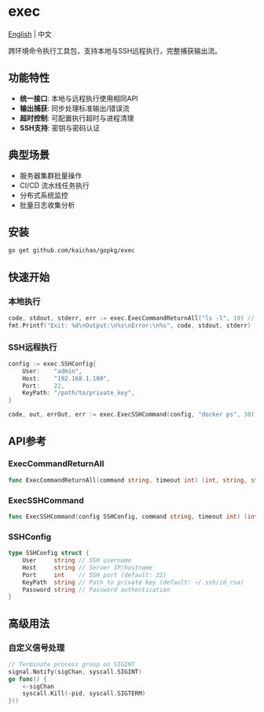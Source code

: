 # exec

[English](README.md) | 中文

跨环境命令执行工具包，支持本地与SSH远程执行，完整捕获输出流。

## 功能特性

- **统一接口**: 本地与远程执行使用相同API
- **输出捕获**: 同步处理标准输出/错误流
- **超时控制**: 可配置执行超时与进程清理
- **SSH支持**: 密钥与密码认证

## 典型场景

- 服务器集群批量操作
- CI/CD 流水线任务执行
- 分布式系统监控
- 批量日志收集分析

## 安装
```sh
go get github.com/kaichao/gopkg/exec
```

## 快速开始
### 本地执行
```go
code, stdout, stderr, err := exec.ExecCommandReturnAll("ls -l", 10) // 10s timeout
fmt.Printf("Exit: %d\nOutput:\n%s\nError:\n%s", code, stdout, stderr)
```

### SSH远程执行
```go
config := exec.SSHConfig{
    User:    "admin",
    Host:    "192.168.1.100",
    Port:    22,
    KeyPath: "/path/to/private_key",
}

code, out, errOut, err := exec.ExecSSHCommand(config, "docker ps", 30) // 30s timeout
```

## API参考
### ExecCommandReturnAll
```go
func ExecCommandReturnAll(command string, timeout int) (int, string, string, error)
```

### ExecSSHCommand
```go
func ExecSSHCommand(config SSHConfig, command string, timeout int) (int, string, string, error)
```

### SSHConfig
```go
type SSHConfig struct {
    User     string // SSH username
    Host     string // Server IP/hostname
    Port     int    // SSH port (default: 22)
    KeyPath  string // Path to private key (default: ~/.ssh/id_rsa)
    Password string // Password authentication
}
```

## 高级用法
### 自定义信号处理
```go
// Terminate process group on SIGINT
signal.Notify(sigChan, syscall.SIGINT)
go func() {
    <-sigChan
    syscall.Kill(-pid, syscall.SIGTERM)
}()
```
